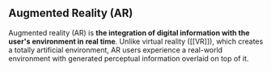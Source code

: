 ## Augmented Reality (AR)

Augmented reality (AR) is **the integration of digital information with the user's environment in real time**. Unlike virtual reality ([[VR]]), which creates a totally artificial environment, AR users experience a real-world environment with generated perceptual information overlaid on top of it.